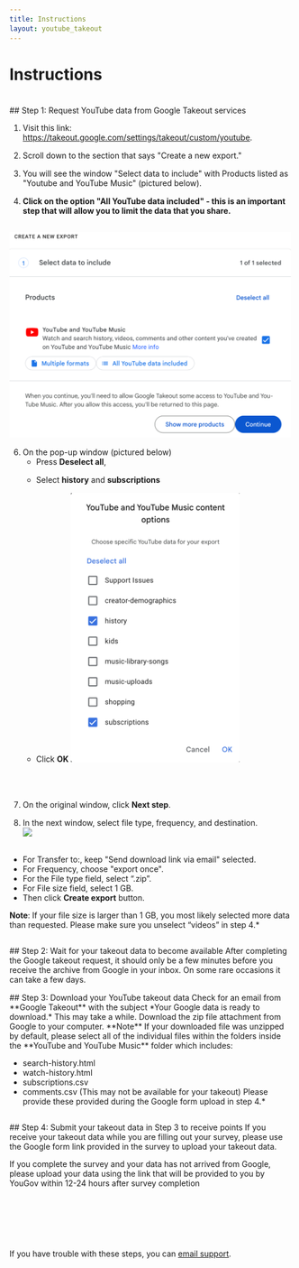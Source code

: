 ```yaml
---
title: Instructions
layout: youtube_takeout
---
```

<style>
ol li {padding-bottom:15px;}  
  
</style>  
# Instructions
<div style="padding-top:20px;"></div>
## Step 1: Request YouTube data from Google Takeout services

1. Visit this link: <a href="https://takeout.google.com/settings/takeout/custom/youtube" target="new">https://takeout.google.com/settings/takeout/custom/youtube</a>.
2. Scroll down to the section that says "Create a new export."
3. You will see the window "Select data to include" with Products listed as "Youtube and YouTube Music" (pictured below).
4. **Click on the option "All YouTube data included" - this is an important step that will allow you to limit the data that you share.**<br/>
<img src="images/yt-select_options.png" width="500" style="margin:auto;">

6. On the pop-up window (pictured below)
	* Press  **Deselect all**, 
	* Select **history** and **subscriptions**
	* Click  **OK**
<img src="images/yt-what_to_select_2.png" width="300" style="margin:auto;"><br/>
&nbsp;<br/>&nbsp;<br>
7. On the original window, click **Next step**.
6. In the next window, select file type, frequency, and destination.<br/>
<img src="images/choose_file_type.png" width="600" style="margin:auto;"><br/>
- For Transfer to:, keep "Send download link via email" selected.
- For Frequency, choose "export once".
- For the File type field, select “.zip”.
- For File size field, select 1 GB. 
- Then click **Create export** button.

**Note**: If your file size is larger than 1 GB, you most likely selected more data than requested. Please make sure you unselect “videos” in step 4.*
<div style="padding-top:15px;"></div>
## Step 2: Wait for your takeout data to become available
After completing the Google takeout request, it should only be a few minutes before you receive the archive from Google in your inbox. On some rare occasions it can take a few days.
<div style="padding-top:15px;"></div>
## Step 3: Download your YouTube takeout data
Check for an email from **Google Takeout** with the subject *Your Google data is ready to download.* This may take a while.
Download the zip file attachment from Google to your computer. 
**Note** 
If your downloaded file was unzipped by default, please select all of the individual files within the folders inside the **YouTube and YouTube Music** folder which includes:

* search-history.html
* watch-history.html
* subscriptions.csv 
* comments.csv (This may not be available for your takeout) 
Please provide these provided during the Google form upload in step 4.*
<div style="padding-top:15px;"></div>
## Step 4: Submit your takeout data in Step 3 to receive points
If you receive your takeout data while you are filling out your survey, please use the Google form link provided in the survey to upload your takeout data.

If you complete the survey and your data has not arrived from Google, please upload your data using the link that will be provided to you by YouGov within 12-24 hours after survey completion 
<div style="padding-top:80px;"></div>

If you have trouble with these steps, you can <a href="mailto:csmapsupport@nyu.edu">email support</a>. 



